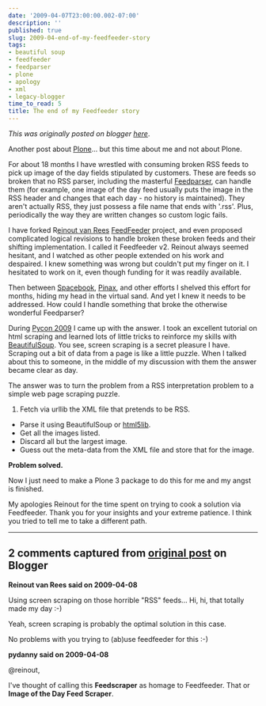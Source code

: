 ```yaml
---
date: '2009-04-07T23:00:00.002-07:00'
description: ''
published: true
slug: 2009-04-end-of-my-feedfeeder-story
tags:
- beautiful soup
- feedfeeder
- feedparser
- plone
- apology
- xml
- legacy-blogger
time_to_read: 5
title: The end of my Feedfeeder story
---
```


*This was originally posted on blogger [here](https://pydanny.blogspot.com/2009/04/end-of-my-feedfeeder-story.html)*.

Another post about [Plone](https://plone.org/)... but this time about me and not about Plone.

For about 18 months I have wrestled with consuming broken RSS feeds to pick up image of the day fields stipulated by customers. These are feeds so broken that no RSS parser, including the masterful [Feedparser](https://feedparser.org/), can handle them (for example, one image of the day feed usually puts the image in the RSS header and changes that each day - no history is maintained). They aren't actually RSS, they just possess a file name that ends with '.rss'. Plus, periodically the way they are written changes so custom logic fails.

I have forked R[einout van Rees](https://reinout.vanrees.org/) [FeedFeeder](https://plone.org/products/feedfeeder) project, and even proposed complicated logical revisions to handle broken these broken feeds and their shifting implementation. I called it Feedfeeder v2. Reinout always seemed hesitant, and I watched as other people extended on his work and despaired. I knew something was wrong but couldn't put my finger on it. I hesitated to work on it, even though funding for it was readily available.

Then between [Spacebook](https://pydanny.blogspot.com/search/label/spacebook), [Pinax](https://pydanny.blogspot.com/search/label/pinax), and other efforts I shelved this effort for months, hiding my head in the virtual sand. And yet I knew it needs to be addressed. How could I handle something that broke the otherwise wonderful Feedparser?

During [Pycon 2009](https://us.pycon.org/) I came up with the answer. I took an excellent tutorial on html scraping and learned lots of little tricks to reinforce my skills with [BeautifulSoup](https://www.crummy.com/software/BeautifulSoup). You see, screen scraping is a secret pleasure I have. Scraping out a bit of data from a page is like a little puzzle. When I talked about this to someone, in the middle of my discussion with them the answer became clear as day.

The answer was to turn the problem from a RSS interpretation problem to a simple web page scraping puzzle.


1. Fetch via urllib the XML file that pretends to be RSS.
- Parse it using BeautifulSoup or [html5lib](https://code.google.com/p/html5lib/).
- Get all the images listed.
- Discard all but the largest image.
- Guess out the meta-data from the XML file and store that for the image.

<span style="font-weight: bold;">Problem solved.</span>

Now I just need to make a Plone 3 package to do this for me and my angst is finished.

My apologies Reinout for the time spent on trying to cook a solution via Feedfeeder. Thank you for your insights and your extreme patience. I think you tried to tell me to take a different path.

---

## 2 comments captured from [original post](https://pydanny.blogspot.com/2009/04/end-of-my-feedfeeder-story.html) on Blogger

**Reinout van Rees said on 2009-04-08**

Using screen scraping on those horrible "RSS" feeds... Hi, hi, that totally made my day :-)

Yeah, screen scraping is probably the optimal solution in this case.

No problems with you trying to (ab)use feedfeeder for this :-)

**pydanny said on 2009-04-08**

@reinout,

I've thought of calling this <b>Feedscraper</b> as homage to Feedfeeder. That or <b>Image of the Day Feed Scraper</b>.

